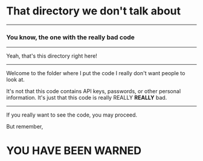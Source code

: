 # That directory we don't talk about #

---
### You know, the one with the really bad code ###

---
Yeah, that's this directory right here!

---
Welcome to the folder where I put the code I really don't want people to look at.

It's not that this code contains API keys, passwords, or other personal information.
It's just that this code is really REALLY **REALLY** bad.

---
If you really want to see the code, you may proceed.

But remember,

<h1> YOU HAVE BEEN WARNED </h1>